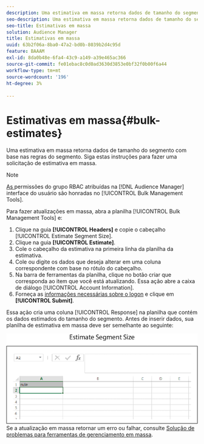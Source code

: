```yaml
---
description: Uma estimativa em massa retorna dados de tamanho do segmento com base nas regras do segmento. Siga estas instruções para fazer uma solicitação de estimativa em massa.
seo-description: Uma estimativa em massa retorna dados de tamanho do segmento com base nas regras do segmento. Siga estas instruções para fazer uma solicitação de estimativa em massa.
seo-title: Estimativas em massa
solution: Audience Manager
title: Estimativas em massa
uuid: 63b2f06a-8ba0-47a2-bd0b-8039b2d4c95d
feature: BAAAM
exl-id: 8da0b48e-6fa4-43c9-a149-a39e465ac366
source-git-commit: fe01ebac8c0d0ad3630d3853e0bf32f0b00f6a44
workflow-type: tm+mt
source-wordcount: '196'
ht-degree: 3%

---
```


# Estimativas em massa{#bulk-estimates}

Uma estimativa em massa retorna dados de tamanho do segmento com base nas regras do segmento. Siga estas instruções para fazer uma solicitação de estimativa em massa.

<!-- 

t_bulk_estimates.xml

 -->

>[!NOTE]
>
>[As ](../../features/administration/administration-overview.md) permissões do grupo RBAC atribuídas na  [!DNL Audience Manager] interface do usuário são honradas no  [!UICONTROL Bulk Management Tools].

Para fazer atualizações em massa, abra a planilha [!UICONTROL Bulk Management Tools] e:

1. Clique na guia **[!UICONTROL Headers]** e copie o cabeçalho [!UICONTROL Estimate Segment Size].
2. Clique na guia **[!UICONTROL Estimate]**.
3. Cole o cabeçalho da estimativa na primeira linha da planilha da estimativa.
4. Cole ou digite os dados que deseja alterar em uma coluna correspondente com base no rótulo do cabeçalho.
5. Na barra de ferramentas da planilha, clique no botão criar que corresponda ao item que você está atualizando.
Essa ação abre a caixa de diálogo [!UICONTROL Account Information].
6. Forneça as [informações necessárias sobre o logon](../../reference/bulk-management-tools/bulk-management-intro.md#auth-reqs) e clique em **[!UICONTROL Submit]**.

Essa ação cria uma coluna [!UICONTROL Response] na planilha que contém os dados estimados do tamanho do segmento. Antes de inserir dados, sua planilha de estimativa em massa deve ser semelhante ao seguinte:

![](assets/estimate.png)
Se a atualização em massa retornar um erro ou falhar, consulte  [Solução de problemas para ferramentas de gerenciamento em massa](../../reference/bulk-management-tools/bulk-troubleshooting.md).
